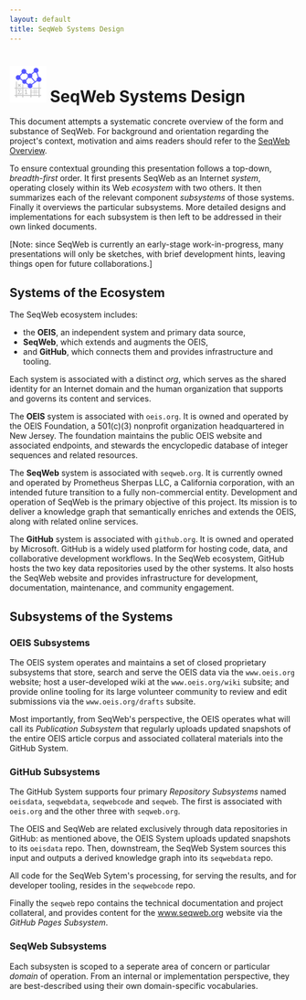 ```yaml
---
layout: default
title: SeqWeb Systems Design
---
```

# ![SeqWeb Project Icon](/assets/icons/seqweb_icon_64x64.png) SeqWeb Systems Design

This document attempts a systematic concrete overview of the form and substance of SeqWeb.  For background and orientation regarding the project's context, motivation and aims readers should refer to the [SeqWeb Overview](/docs/seqweb_overview.md).

To ensure contextual grounding this presentation follows a top-down, _breadth-first_ order.  It first presents SeqWeb as an Internet _system_, operating closely within its Web _ecosystem_ with two others.  It then summarizes each of the relevant component _subsystems_ of those systems.  Finally it overviews the particular subsystems.  More detailed designs and implementations for each subsystem is then left to be addressed in their own linked documents.

[Note: since SeqWeb is currently an early-stage work-in-progress, many presentations will only be sketches, with brief development hints, leaving things open for future collaborations.]

## Systems of the Ecosystem

The SeqWeb ecosystem includes:
- the **OEIS**, an independent system and primary data source,
- **SeqWeb**, which extends and augments the OEIS,
- and **GitHub**, which connects them and provides infrastructure and tooling.

Each system is associated with a distinct _org_, which serves as the shared identity for an Internet domain and the human organization that supports and governs its content and services.

The **OEIS** system is associated with `oeis.org`. It is owned and operated by the OEIS Foundation, a 501(c)(3) nonprofit organization headquartered in New Jersey. The foundation maintains the public OEIS website and associated endpoints, and stewards the encyclopedic database of integer sequences and related resources. 

The **SeqWeb** system is associated with `seqweb.org`. It is currently owned and operated by Prometheus Sherpas LLC, a California corporation, with an intended future transition to a fully non-commercial entity. Development and operation of SeqWeb is the primary objective of this project. Its mission is to deliver a knowledge graph that semantically enriches and extends the OEIS, along with related online services.

The **GitHub** system is associated with `github.org`. It is owned and operated by Microsoft. GitHub is a widely used platform for hosting code, data, and collaborative development workflows. In the SeqWeb ecosystem, GitHub hosts the two key data repositories used by the other systems.  It also hosts the SeqWeb website and provides infrastructure for development, documentation, maintenance, and community engagement.

## Subsystems of the Systems

### OEIS Subsystems

The OEIS system operates and maintains a set of closed proprietary subsystems that store, search and serve the OEIS data via the `www.oeis.org` website; host a user-developed wiki at the `www.oeis.org/wiki` subsite; and provide online tooling for its large volunteer community to review and edit submissions via the `www.oeis.org/drafts` subsite.

Most importantly, from SeqWeb's perspective, the OEIS operates what will call its _Publication Subsystem_ that regularly uploads updated snapshots of the entire OEIS article corpus and associated collateral materials into the GitHub System.

### GitHub Subsystems

The GitHub System supports four primary _Repository Subsystems_ named `oeisdata`, `seqwebdata`, `seqwebcode` and `seqweb`.  The first is associated with `oeis.org` and the other three with `seqweb.org`.

The OEIS and SeqWeb are related exclusively through data repositories in GitHub: as mentioned above, the OEIS System uploads updated snapshots to its `oeisdata` repo.  Then, downstream, the SeqWeb System sources this input and outputs a derived knowledge graph into its `seqwebdata` repo.  

All code for the SeqWeb Sytem's processing, for serving the results, and for developer tooling, resides in the `seqwebcode` repo.

Finally the `seqweb` repo contains the technical documentation and project collateral, and provides content for the www.seqweb.org website via the _GitHub Pages Subsystem_.

### SeqWeb Subsystems

Each subsysten is scoped to a seperate area of concern or particular _domain_ of operation.  From an internal or implementation perspective, they are best-described using their own domain-specific vocabularies.



